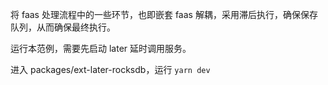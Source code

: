 将 faas 处理流程中的一些环节，也即嵌套 faas 解耦，采用滞后执行，确保保存队列，从而确保最终执行。

运行本范例，需要先启动 later 延时调用服务。

进入 packages/ext-later-rocksdb，运行 `yarn dev`
